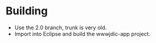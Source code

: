 # Building #

  * Use the 2.0 branch, trunk is very old.
  * Import into Eclipse and build the wwwjdic-app project.